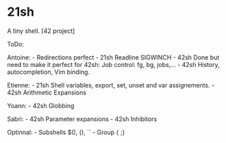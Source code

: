 # 21sh
A tiny shell. [42 project]

ToDo:

Antoine:
	- Redirections perfect
	- 21sh Readline SIGWINCH
	- 42sh Done but need to make it perfect for 42sh: Job control: fg, bg, jobs,...
	- 42sh History, autocompletion, Vim binding.

Etienne:
	- 21sh Shell variables, export, set, unset and var assignements.
	- 42sh Arithmetic Expansions

Yoann:
	- 42sh Globbing

Sabri:
	- 42sh Parameter expansions
	- 42sh Inhibitors


Optinnal:
	- Subshells $(), (), ``
	- Group { ;}
